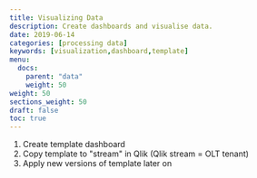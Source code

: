 ```yaml
---
title: Visualizing Data
description: Create dashboards and visualise data.
date: 2019-06-14
categories: [processing data]
keywords: [visualization,dashboard,template]
menu:
  docs:
    parent: "data"
    weight: 50
weight: 50
sections_weight: 50
draft: false
toc: true
---
```


<!-- https://lightelligence.atlassian.net/wiki/spaces/OCP/pages/344391854/F-003+Rapid+Dashboarding -->



1. Create template dashboard
2. Copy template to "stream" in Qlik (Qlik stream = OLT tenant)
3. Apply new versions of template  later on